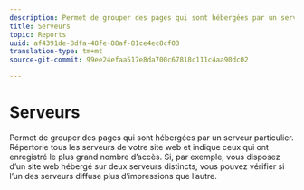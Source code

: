 ```yaml
---
description: Permet de grouper des pages qui sont hébergées par un serveur particulier. Répertorie tous les serveurs de votre site web et indique ceux qui ont enregistré le plus grand nombre d’accès. Si, par exemple, vous disposez d’un site web hébergé sur deux serveurs distincts, vous pouvez vérifier si l’un des serveurs diffuse plus d’impressions que l’autre.
title: Serveurs
topic: Reports
uuid: af4391de-8dfa-48fe-88af-81ce4ec8cf03
translation-type: tm+mt
source-git-commit: 99ee24efaa517e8da700c67818c111c4aa90dc02

---
```



# Serveurs

Permet de grouper des pages qui sont hébergées par un serveur particulier. Répertorie tous les serveurs de votre site web et indique ceux qui ont enregistré le plus grand nombre d’accès. Si, par exemple, vous disposez d’un site web hébergé sur deux serveurs distincts, vous pouvez vérifier si l’un des serveurs diffuse plus d’impressions que l’autre.

